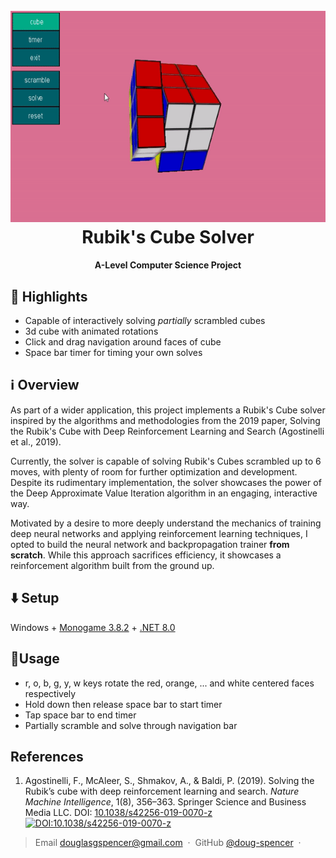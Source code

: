 <h1 align="center">
  <br>
  <img src="https://github.com/doug-spencer/RubiksCube/blob/main/Content/CubeGif.gif" alt="Markdownify" width="600" height="337.5"></a>
  <br>
  Rubik's Cube Solver
  <br>
</h1>

<h4 align="center">A-Level Computer Science Project</h4>

## 🌟 Highlights

* Capable of interactively solving *partially* scrambled cubes
* 3d cube with animated rotations
* Click and drag navigation around faces of cube
* Space bar timer for timing your own solves

## ℹ️ Overview

As part of a wider application, this project implements a Rubik's Cube solver inspired by the algorithms and methodologies from the 2019 paper, Solving the Rubik's Cube with Deep Reinforcement Learning and Search (Agostinelli et al., 2019).


Currently, the solver is capable of solving Rubik's Cubes scrambled up to 6 moves, with plenty of room for further optimization and development. Despite its rudimentary implementation, the solver showcases the power of the Deep Approximate Value Iteration algorithm in an engaging, interactive way.

Motivated by a desire to more deeply understand the mechanics of training deep neural networks and applying reinforcement learning techniques, I opted to build the neural network and backpropagation trainer **from scratch**. While this approach sacrifices efficiency, it showcases a reinforcement algorithm built from the ground up.
## ⬇️ Setup

Windows + [Monogame 3.8.2](https://docs.monogame.net/articles/whats_new.html) + [.NET 8.0](https://dotnet.microsoft.com/en-us/download/dotnet)

## 🚀Usage

* r, o, b, g, y, w keys rotate the red, orange, ... and white centered faces respectively
* Hold down then release space bar to start timer
* Tap space bar to end timer
* Partially scramble and solve through navigation bar

## References

1. Agostinelli, F., McAleer, S., Shmakov, A., & Baldi, P. (2019). Solving the Rubik’s cube with deep reinforcement learning and search. *Nature Machine Intelligence*, 1(8), 356–363. Springer Science and Business Media LLC. DOI: [10.1038/s42256-019-0070-z](https://doi.org/10.1038/s42256-019-0070-z)
[![DOI:10.1038/s42256-019-0070-z](https://zenodo.org/badge/DOI/10.1038/s42256-019-0070-z.svg)](https://www.nature.com/articles/s42256-019-0070-z)

> Email [douglasgspencer@gmail.com](douglasgspencer@gmail.com) &nbsp;&middot;&nbsp;
> GitHub [@doug-spencer](https://github.com/doug-spencer) &nbsp;&middot;&nbsp;
